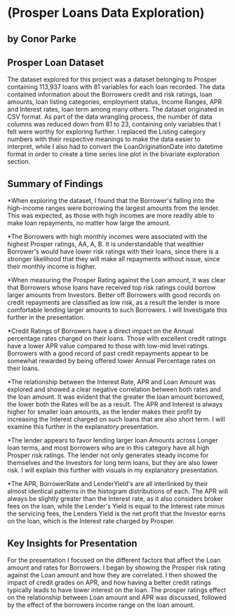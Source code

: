# (Prosper Loans Data Exploration)

## by Conor Parke


## Prosper Loan Dataset

The dataset explored for this project was a dataset belonging to Prosper containing 113,937 loans with 81 variables for each loan recorded. The data contained information about the Borrowers credit and risk ratings, loan amounts, loan listing categories, employment status, Income Ranges, APR and Interest rates, loan term among many others. The dataset originated in CSV format. As part of the data wrangling process, the number of data columns was reduced down from 81 to 23, containing only variables that I felt were worthy for exploring further. I replaced the Listing category numbers with their respective meanings to make the data easier to interpret, while I also had to convert the LoanOriginationDate into datetime format in order to create a time series line plot in the bivariate exploration section.    


## Summary of Findings

*When exploring the dataset, I found that the Borrower's falling into the high-income ranges were borrowing the largest amounts from the lender. This was expected, as those with high incomes are more readily able to make loan repayments, no matter how large the amount.

*The Borrowers with high monthly incomes were associated with the highest Prosper ratings, AA, A, B. It is understandable that wealthier Borrower's would have lower risk ratings with their loans, since there is a stronger likelihood that they will make all repayments without issue, since their monthly income is higher. 

*When measuring the Prosper Rating against the Loan amount, it was clear that Borrowers whose loans have received top risk ratings could borrow larger amounts from Investors. Better off Borrowers with good records on credit repayments are classified as low risk, as a result the lender is more comfortable lending larger amounts to such Borrowers. I will Investigate this further in the presentation. 

*Credit Ratings of Borrowers have a direct impact on the Annual percentage rates charged on their loans. Those with excellent credit ratings have a lower APR value compared to those with low-mid level ratings. Borrowers with a good record of past credit repayments appear to be somewhat rewarded by being offered lower Annual Percentage rates on their loans.

*The relationship between the Interest Rate, APR and Loan Amount was explored and showed a clear negative correlation between both rates and the loan amount. It was evident that the greater the loan amount borrowed, the lower both the Rates will be as a result. The APR and Interest is always higher for smaller loan amounts, as the lender makes their profit by increasing the Interest charged on such loans that are also short term. I will examine this further in the explanatory presentation.

*The lender appears to favor lending larger loan Amounts across Longer loan terms, and most borrowers who are in this category have all high Prosper risk ratings. The lender not only generates steady income for themselves and the Investors for long term loans, but they are also lower risk. I will explain this further with visuals in my explanatory presentation.

*The APR, BorrowerRate and LenderYield's are all interlinked by their almost identical patterns in the histogram distributions of each. The APR will always be slightly greater than the Interest rate, as it also considers broker fees on the loan, while the Lender's Yield is equal to the Interest rate minus the servicing fees, the Lenders Yield is the net profit that the Investor earns on the loan, which is the Interest rate charged by Prosper.



## Key Insights for Presentation

For the presentation I focused on the different factors that affect the Loan amount and rates for Borrowers. I began by showing the Prosper risk rating against the Loan amount and how they are correlated. I then showed the impact of credit grades on APR, and how having a better credit ratings typically leads to have lower interest on the loan. The prosper ratings effect on the relationship between Loan amount and APR was discussed, followed by the effect of the borrowers income range on the loan amount.     
